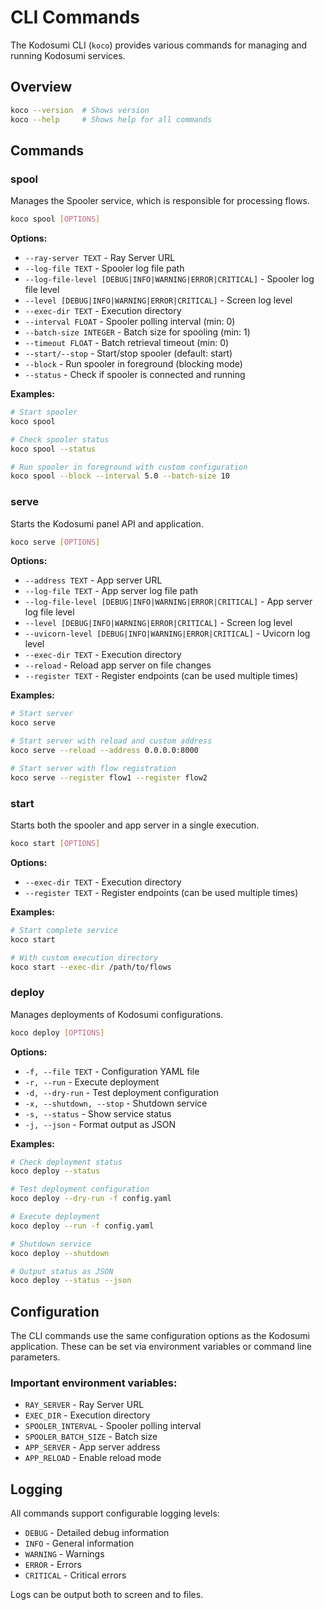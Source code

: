 # CLI Commands

The Kodosumi CLI (`koco`) provides various commands for managing and running Kodosumi services.

## Overview

```bash
koco --version  # Shows version
koco --help     # Shows help for all commands
```

## Commands

### spool

Manages the Spooler service, which is responsible for processing flows.

```bash
koco spool [OPTIONS]
```

**Options:**

- `--ray-server TEXT` - Ray Server URL
- `--log-file TEXT` - Spooler log file path
- `--log-file-level [DEBUG|INFO|WARNING|ERROR|CRITICAL]` - Spooler log file level
- `--level [DEBUG|INFO|WARNING|ERROR|CRITICAL]` - Screen log level
- `--exec-dir TEXT` - Execution directory
- `--interval FLOAT` - Spooler polling interval (min: 0)
- `--batch-size INTEGER` - Batch size for spooling (min: 1)
- `--timeout FLOAT` - Batch retrieval timeout (min: 0)
- `--start/--stop` - Start/stop spooler (default: start)
- `--block` - Run spooler in foreground (blocking mode)
- `--status` - Check if spooler is connected and running

**Examples:**

```bash
# Start spooler
koco spool

# Check spooler status
koco spool --status

# Run spooler in foreground with custom configuration
koco spool --block --interval 5.0 --batch-size 10
```

### serve

Starts the Kodosumi panel API and application.

```bash
koco serve [OPTIONS]
```

**Options:**

- `--address TEXT` - App server URL
- `--log-file TEXT` - App server log file path
- `--log-file-level [DEBUG|INFO|WARNING|ERROR|CRITICAL]` - App server log file level
- `--level [DEBUG|INFO|WARNING|ERROR|CRITICAL]` - Screen log level
- `--uvicorn-level [DEBUG|INFO|WARNING|ERROR|CRITICAL]` - Uvicorn log level
- `--exec-dir TEXT` - Execution directory
- `--reload` - Reload app server on file changes
- `--register TEXT` - Register endpoints (can be used multiple times)

**Examples:**

```bash
# Start server
koco serve

# Start server with reload and custom address
koco serve --reload --address 0.0.0.0:8000

# Start server with flow registration
koco serve --register flow1 --register flow2
```

### start

Starts both the spooler and app server in a single execution.

```bash
koco start [OPTIONS]
```

**Options:**

- `--exec-dir TEXT` - Execution directory
- `--register TEXT` - Register endpoints (can be used multiple times)

**Examples:**

```bash
# Start complete service
koco start

# With custom execution directory
koco start --exec-dir /path/to/flows
```

### deploy

Manages deployments of Kodosumi configurations.

```bash
koco deploy [OPTIONS]
```

**Options:**

- `-f, --file TEXT` - Configuration YAML file
- `-r, --run` - Execute deployment
- `-d, --dry-run` - Test deployment configuration
- `-x, --shutdown, --stop` - Shutdown service
- `-s, --status` - Show service status
- `-j, --json` - Format output as JSON

**Examples:**

```bash
# Check deployment status
koco deploy --status

# Test deployment configuration
koco deploy --dry-run -f config.yaml

# Execute deployment
koco deploy --run -f config.yaml

# Shutdown service
koco deploy --shutdown

# Output status as JSON
koco deploy --status --json
```

## Configuration

The CLI commands use the same configuration options as the Kodosumi application. These can be set via environment variables or command line parameters.

### Important environment variables:

- `RAY_SERVER` - Ray Server URL
- `EXEC_DIR` - Execution directory
- `SPOOLER_INTERVAL` - Spooler polling interval
- `SPOOLER_BATCH_SIZE` - Batch size
- `APP_SERVER` - App server address
- `APP_RELOAD` - Enable reload mode

## Logging

All commands support configurable logging levels:

- `DEBUG` - Detailed debug information
- `INFO` - General information
- `WARNING` - Warnings
- `ERROR` - Errors
- `CRITICAL` - Critical errors

Logs can be output both to screen and to files. 